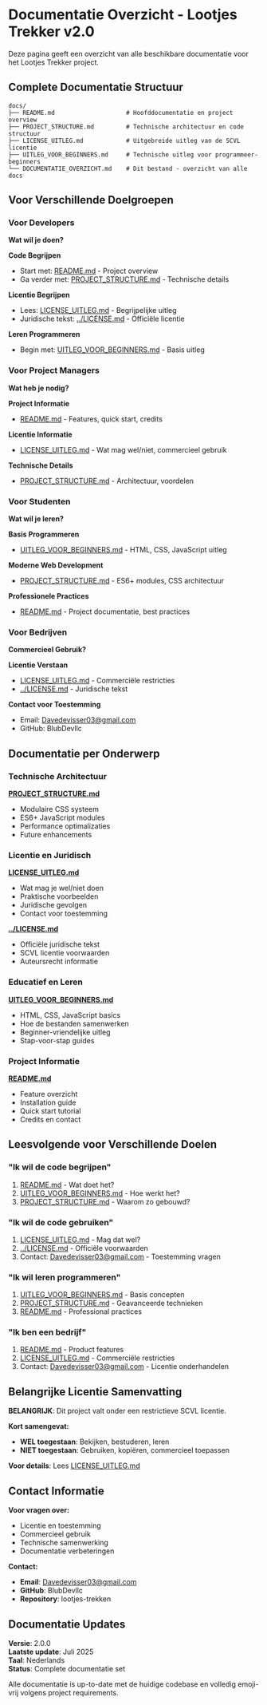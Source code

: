 # Documentatie Overzicht - Lootjes Trekker v2.0

Deze pagina geeft een overzicht van alle beschikbare documentatie voor het Lootjes Trekker project.

## Complete Documentatie Structuur

```
docs/
├── README.md                    # Hoofddocumentatie en project overview
├── PROJECT_STRUCTURE.md         # Technische architectuur en code structuur
├── LICENSE_UITLEG.md            # Uitgebreide uitleg van de SCVL licentie
├── UITLEG_VOOR_BEGINNERS.md     # Technische uitleg voor programmeer-beginners
└── DOCUMENTATIE_OVERZICHT.md    # Dit bestand - overzicht van alle docs
```

## Voor Verschillende Doelgroepen

### Voor Developers
**Wat wil je doen?**

**Code Begrijpen**
- Start met: [README.md](README.md) - Project overview
- Ga verder met: [PROJECT_STRUCTURE.md](PROJECT_STRUCTURE.md) - Technische details

**Licentie Begrijpen**
- Lees: [LICENSE_UITLEG.md](LICENSE_UITLEG.md) - Begrijpelijke uitleg
- Juridische tekst: [../LICENSE.md](../LICENSE.md) - Officiële licentie

**Leren Programmeren**
- Begin met: [UITLEG_VOOR_BEGINNERS.md](UITLEG_VOOR_BEGINNERS.md) - Basis uitleg

### Voor Project Managers
**Wat heb je nodig?**

**Project Informatie**
- [README.md](README.md) - Features, quick start, credits

**Licentie Informatie**
- [LICENSE_UITLEG.md](LICENSE_UITLEG.md) - Wat mag wel/niet, commercieel gebruik

**Technische Details**
- [PROJECT_STRUCTURE.md](PROJECT_STRUCTURE.md) - Architectuur, voordelen

### Voor Studenten
**Wat wil je leren?**

**Basis Programmeren**
- [UITLEG_VOOR_BEGINNERS.md](UITLEG_VOOR_BEGINNERS.md) - HTML, CSS, JavaScript uitleg

**Moderne Web Development**
- [PROJECT_STRUCTURE.md](PROJECT_STRUCTURE.md) - ES6+ modules, CSS architectuur

**Professionele Practices**
- [README.md](README.md) - Project documentatie, best practices

### Voor Bedrijven
**Commercieel Gebruik?**

**Licentie Verstaan**
- [LICENSE_UITLEG.md](LICENSE_UITLEG.md) - Commerciële restricties
- [../LICENSE.md](../LICENSE.md) - Juridische tekst

**Contact voor Toestemming**
- Email: Davedevisser03@gmail.com
- GitHub: BlubDevllc

## Documentatie per Onderwerp

### Technische Architectuur
**[PROJECT_STRUCTURE.md](PROJECT_STRUCTURE.md)**
- Modulaire CSS systeem
- ES6+ JavaScript modules
- Performance optimalizaties
- Future enhancements

### Licentie en Juridisch
**[LICENSE_UITLEG.md](LICENSE_UITLEG.md)**
- Wat mag je wel/niet doen
- Praktische voorbeelden
- Juridische gevolgen
- Contact voor toestemming

**[../LICENSE.md](../LICENSE.md)**
- Officiële juridische tekst
- SCVL licentie voorwaarden
- Auteursrecht informatie

### Educatief en Leren
**[UITLEG_VOOR_BEGINNERS.md](UITLEG_VOOR_BEGINNERS.md)**
- HTML, CSS, JavaScript basics
- Hoe de bestanden samenwerken
- Beginner-vriendelijke uitleg
- Stap-voor-stap guides

### Project Informatie
**[README.md](README.md)**
- Feature overzicht
- Installation guide
- Quick start tutorial
- Credits en contact

## Leesvolgende voor Verschillende Doelen

### "Ik wil de code begrijpen"
1. [README.md](README.md) - Wat doet het?
2. [UITLEG_VOOR_BEGINNERS.md](UITLEG_VOOR_BEGINNERS.md) - Hoe werkt het?
3. [PROJECT_STRUCTURE.md](PROJECT_STRUCTURE.md) - Waarom zo gebouwd?

### "Ik wil de code gebruiken"
1. [LICENSE_UITLEG.md](LICENSE_UITLEG.md) - Mag dat wel?
2. [../LICENSE.md](../LICENSE.md) - Officiële voorwaarden
3. Contact: Davedevisser03@gmail.com - Toestemming vragen

### "Ik wil leren programmeren"
1. [UITLEG_VOOR_BEGINNERS.md](UITLEG_VOOR_BEGINNERS.md) - Basis concepten
2. [PROJECT_STRUCTURE.md](PROJECT_STRUCTURE.md) - Geavanceerde technieken
3. [README.md](README.md) - Professional practices

### "Ik ben een bedrijf"
1. [README.md](README.md) - Product features
2. [LICENSE_UITLEG.md](LICENSE_UITLEG.md) - Commerciële restricties
3. Contact: Davedevisser03@gmail.com - Licentie onderhandelen

## Belangrijke Licentie Samenvatting

**BELANGRIJK**: Dit project valt onder een restrictieve SCVL licentie.

**Kort samengevat:**
- **WEL toegestaan**: Bekijken, bestuderen, leren
- **NIET toegestaan**: Gebruiken, kopiëren, commercieel toepassen

**Voor details**: Lees [LICENSE_UITLEG.md](LICENSE_UITLEG.md)

## Contact Informatie

**Voor vragen over:**
- Licentie en toestemming
- Commercieel gebruik
- Technische samenwerking
- Documentatie verbeteringen

**Contact:**
- **Email**: Davedevisser03@gmail.com
- **GitHub**: BlubDevllc
- **Repository**: lootjes-trekken

## Documentatie Updates

**Versie**: 2.0.0  
**Laatste update**: Juli 2025  
**Taal**: Nederlands  
**Status**: Complete documentatie set

Alle documentatie is up-to-date met de huidige codebase en volledig emoji-vrij volgens project requirements.
